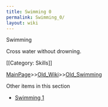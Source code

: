 ```yaml
---
title: Swimming 0
permalink: Swimming_0/
layout: wiki
---
```

Swimming

Cross water without drowning.

[[Category: Skills]]

[MainPage](/keeperrl_wiki/ "wikilink")>>[Old_Wiki](/keeperrl_wiki/Old_Wiki "wikilink")>>[Old_Swimming](/keeperrl_wiki/Old_Swimming "wikilink")

Other items in this section
-    [Swimming 1](/keeperrl_wiki/Swimming_1 "wikilink")
